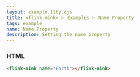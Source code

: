 ```yaml
---
layout: example.11ty.cjs
title: <flink-mink> ⌲ Examples ⌲ Name Property
tags: example
name: Name Property
description: Setting the name property
---
```


<flink-mink name="Earth"></flink-mink>

<h3>HTML</h3>

```html
<flink-mink name="Earth"></flink-mink>
```
